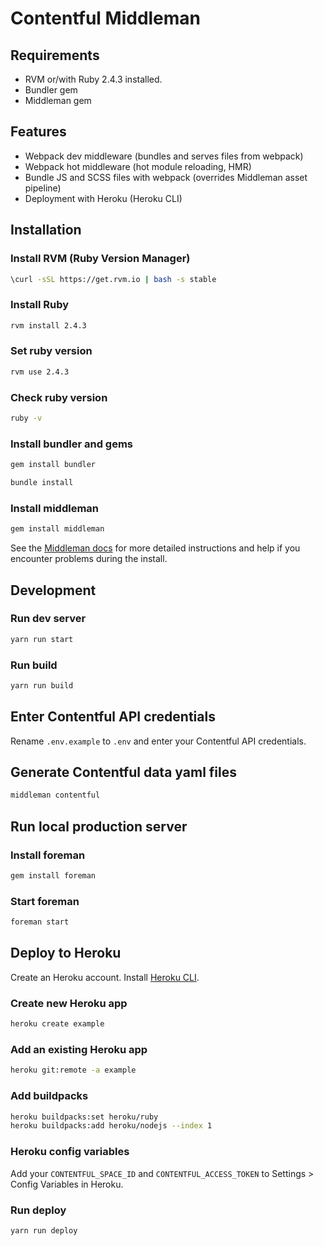 # Contentful Middleman

## Requirements

- RVM or/with Ruby 2.4.3 installed.
- Bundler gem
- Middleman gem

## Features

- Webpack dev middleware (bundles and serves files from webpack)
- Webpack hot middleware (hot module reloading, HMR)
- Bundle JS and SCSS files with webpack (overrides Middleman asset pipeline)
- Deployment with Heroku (Heroku CLI)

## Installation

### Install RVM (Ruby Version Manager)

```bash
\curl -sSL https://get.rvm.io | bash -s stable
```

### Install Ruby

```bash
rvm install 2.4.3
```

### Set ruby version

```bash
rvm use 2.4.3
```

### Check ruby version

```bash
ruby -v
```

### Install bundler and gems

```bash
gem install bundler
```

```bash
bundle install
```

### Install middleman

```bash
gem install middleman
```

See the [Middleman docs](https://middlemanapp.com/basics/install/) for more detailed instructions and help if you encounter problems during the install.

## Development

### Run dev server

```bash
yarn run start
```

### Run build

```bash
yarn run build
```

## Enter Contentful API credentials

Rename `.env.example` to `.env` and enter your Contentful API credentials.

##  Generate Contentful data yaml files

```bash
middleman contentful
```

## Run local production server

### Install foreman

```bash
gem install foreman
```

### Start foreman

```bash
foreman start
```

## Deploy to Heroku

Create an Heroku account.
Install [Heroku CLI](https://devcenter.heroku.com/articles/heroku-cli).

### Create new Heroku app

```bash
heroku create example
```

### Add an existing Heroku app

```bash
heroku git:remote -a example
```

### Add buildpacks

```bash
heroku buildpacks:set heroku/ruby
heroku buildpacks:add heroku/nodejs --index 1
```

### Heroku config variables

Add your `CONTENTFUL_SPACE_ID` and `CONTENTFUL_ACCESS_TOKEN` to Settings > Config Variables in Heroku.

### Run deploy

```bash
yarn run deploy
```
